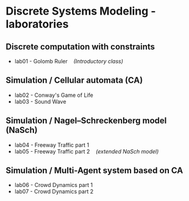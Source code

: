# Discrete Systems Modeling - laboratories
## Discrete computation with constraints
- lab01 - Golomb Ruler&nbsp;&nbsp;&nbsp;&nbsp;*(Introductory class)*
## Simulation / Cellular automata (CA)
- lab02 - Conway's Game of Life
- lab03 - Sound Wave
## Simulation / Nagel–Schreckenberg model (NaSch)
- lab04 - Freeway Traffic part 1
- lab05 - Freeway Traffic part 2&nbsp;&nbsp;&nbsp;&nbsp;*(extended NaSch model)*
## Simulation / Multi-Agent system based on CA
- lab06 - Crowd Dynamics part 1
- lab07 - Crowd Dynamics part 2
